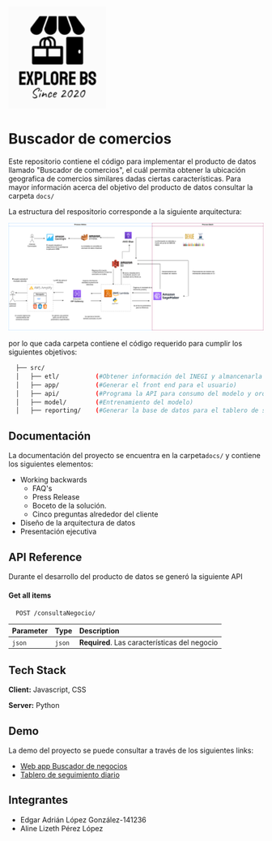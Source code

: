 
![Logo](docs/logo.png)


# Buscador de comercios

Este repositorio contiene el código para implementar el producto de datos llamado "Buscador de comercios", el cuál permita obtener la ubicación geografica de comercios similares dadas ciertas características. Para mayor información acerca del objetivo del producto de datos consultar la carpeta ```docs/ ```

La estructura del respositorio corresponde a la siguiente arquitectura:

![Logo](docs/arquitectura.png)

por lo que cada carpeta contiene el código requerido para cumplir los siguientes objetivos:

```bash
  ├── src/
  │   ├── etl/          (#Obtener información del INEGI y almancenarla en S3)
  │   ├── app/          (#Generar el front end para el usuario)
  │   ├── api/          (#Programa la API para consumo del modelo y orquestador de la API)
  │   ├── model/        (#Entrenamiento del modelo) 
  │   ├── reporting/    (#Generar la base de datos para el tablero de seguimiento diario) 


```



## Documentación


La documentación del proyecto se encuentra en la carpeta``` docs/ ``` y contiene los siguientes elementos:

- Working backwards
    + FAQ's
    + Press Release
    + Boceto de la solución.
    + Cinco preguntas alrededor del cliente 
- Diseño de la arquitectura de datos
- Presentación ejecutiva





## API Reference
Durante el desarrollo del producto de datos se generó la siguiente API

#### Get all items

```http
  POST /consultaNegocio/
```

| Parameter | Type     | Description                |
| :-------- | :------- | :------------------------- |
| `json` | `json` | **Required**. Las características del negocio|




## Tech Stack

**Client:** Javascript, CSS

**Server:** Python


## Demo

La demo del proyecto se puede consultar a través de los siguientes links:

- [Web app Buscador de negocios](https://dev.d3v00y4hvhsfhc.amplifyapp.com)
- [Tablero de seguimiento diario](https://us-east-1.quicksight.aws.amazon.com/sn/dashboards/f4de0446-e452-4995-b051-e256fe3df6c6)


## Integrantes

+ Edgar Adrián López González-141236
+ Aline Lizeth Pérez López

